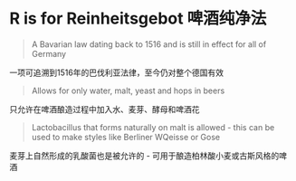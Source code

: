 # R is for Reinheitsgebot 啤酒纯净法

> A Bavarian law dating back to 1516 and is still in effect for all of Germany

一项可追溯到1516年的巴伐利亚法律，至今仍对整个德国有效

> Allows for only water, malt, yeast and hops in beers

只允许在啤酒酿造过程中加入水、麦芽、酵母和啤酒花

> Lactobacillus that forms naturally on malt is allowed - this can be used to make styles like Berliner WQeisse or Gose

麦芽上自然形成的乳酸菌也是被允许的 - 可用于酿造柏林酸小麦或古斯风格的啤酒